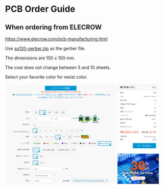 # PCB Order Guide

## When ordering from ELECROW

https://www.elecrow.com/pcb-manufacturing.html

Use [su120-gerber.zip](https://github.com/e3w2q/su120-keyboard/blob/master/su120-gerber.zip?raw=true) as the gerber file.

The dimensions are 100 x 100 mm.

The cost does not change between 5 and 10 sheets.

Select your favorite color for resist color.

![Elecrow](image/elecrow.png?raw=true)





